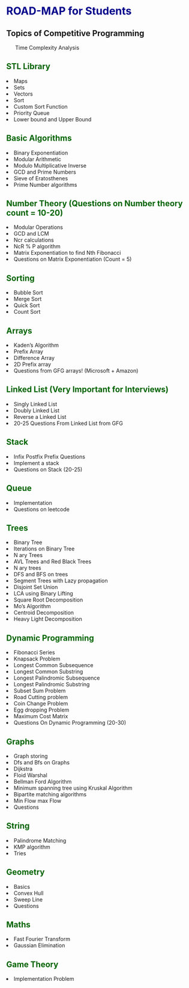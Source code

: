 <h1 style="color:darkblue"> ROAD-MAP for Students</h1>



<h2>Topics  of Competitive Programming </h2>
<ul>Time Complexity Analysis </ul> 
<h2 style="color:darkgreen">STL Library</h2>
<li>Maps</li>
<li>Sets</li>
<li>Vectors</li>
<li>Sort</li>
<li>Custom Sort Function</li>
<li>Priority Queue</li>
<li>Lower bound and Upper Bound</li>
      	 
<h2  style="color:darkgreen">Basic Algorithms</h2>
<li>Binary Exponentiation</li>
<li>Modular Arithmetic</li>
<li>Modulo Multiplicative Inverse</li>
<li>GCD and Prime Numbers</li>
<li>Sieve of Eratosthenes</li>
<li>Prime Number algorithms</li>
<h2  style="color:darkgreen">Number Theory (Questions on Number theory count = 10-20)</h2>
<li>Modular Operations</li>
<li>GCD and LCM</li>
<li>Ncr calculations</li>
<li>NcR % P algorithm</li>
<li>Matrix Exponentiation to find Nth Fibonacci</li>
<li>Questions on Matrix Exponentiation (Count  = 5)</li></li>
<h2  style="color:darkgreen">Sorting</h2>
<li>Bubble Sort</li>
<li>Merge Sort</li>
<li>Quick Sort</li>
<li>Count Sort</li>
<h2  style="color:darkgreen">Arrays</h2>
<li>Kaden’s Algorithm</li>
<li>Prefix Array</li>
<li>Difference Array</li>
<li>2D Prefix array</li>
<li>Questions from GFG arrays! (Microsoft  + Amazon)</li>
             
<h2  style="color:darkgreen">Linked List (Very Important for Interviews)</h2>
<li>Singly Linked List</li>
<li>Doubly Linked List</li>
<li>Reverse a Linked List</li>
<li>20-25 Questions From Linked List from GFG</li>
	
<h2  style="color:darkgreen">Stack</h2>
<li>Infix Postfix Prefix Questions</li>
<li>Implement a stack</li>
<li>Questions on Stack (20-25)</li>
<h2  style="color:darkgreen">Queue</h2> 
<li>Implementation</li>
<li>Questions on leetcode</li>
<h2  style="color:darkgreen">Trees</h2>
<li>Binary Tree</li>
<li>Iterations on Binary Tree</li>
<li>N ary Trees</li>
<li>AVL Trees and Red Black Trees</li>
<li>N ary trees</li>
<li>DFS and BFS on trees</li>
<li>Segment Trees with Lazy propagation</li>
<li>Disjoint Set Union</li>
<li>LCA using Binary Lifting</li>
<li>Square Root Decomposition</li>
<li>Mo’s Algorithm</li>
<li>Centroid Decomposition</li>
<li>Heavy Light Decomposition</li>
<h2  style="color:darkgreen">Dynamic Programming</h2>
<li>Fibonacci Series</li>
<li>Knapsack Problem</li>
<li>Longest Common Subsequence</li>
<li>Longest Common Substring</li>
<li>Longest Palindromic Subsequence</li>
<li>Longest Palindromic Substring</li>
<li>Subset Sum Problem</li>
<li>Road Cutting problem</li>
<li>Coin Change Problem</li>
<li>Egg dropping Problem</li>
<li>Maximum Cost Matrix</li>
<li>Questions On Dynamic Programming (20-30)  </li>     
<h2  style="color:darkgreen">Graphs</h2>
<li>Graph storing</li>
<li>Dfs and Bfs on Graphs</li>
<li>Dijkstra</li>
<li>Floid Warshal</li>
<li>Bellman Ford Algorithm</li>
<li>Minimum spanning tree using Kruskal Algorithm</li>
<li>Bipartite matching algorithms</li>
<li>Min Flow max Flow</li>
<li>Questions </li>
<h2  style="color:darkgreen">String</h2>
<li>Palindrome Matching</li>
<li>KMP algorithm</li>
<li>Tries</li>
<h2 style="color:darkgreen"> Geometry</h2>
<li>Basics</li>
<li>Convex Hull</li>
<li>Sweep Line</li>
<li>Questions</li>
<h2  style="color:darkgreen">Maths</h2>
<li>Fast Fourier Transform</li>
<li>Gaussian Elimination</li>
<h2  style="color:darkgreen">Game Theory </h2>
<li>Implementation Problem
